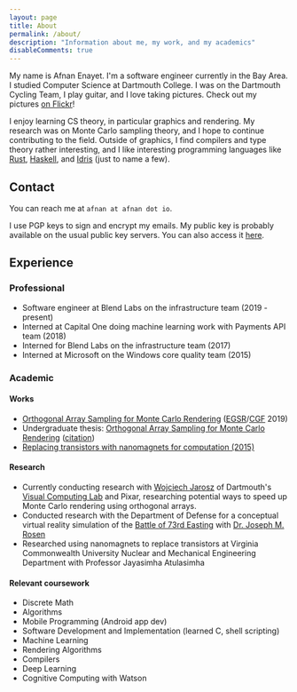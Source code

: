 ```yaml
---
layout: page
title: About
permalink: /about/
description: "Information about me, my work, and my academics"
disableComments: true
---
```


My name is Afnan Enayet. I'm a software engineer currently in the Bay Area. I
studied Computer Science at Dartmouth College. I was on the Dartmouth Cycling
Team, I play guitar, and I love taking pictures. Check out my pictures
[on Flickr](https://www.flickr.com/photos/150451945@N05/)!

I enjoy learning CS theory, in particular graphics and rendering. My research
was on Monte Carlo sampling theory, and I hope to continue contributing to the
field.  Outside of graphics, I find compilers and type theory rather
interesting, and I like interesting programming languages like
[Rust](https://www.rust-lang.org/), [Haskell](https://www.haskell.org/), and
[Idris](https://www.idris-lang.org/) (just to name a few).

## Contact

You can reach me at `afnan at afnan dot io`.

I use PGP keys to sign and encrypt my emails. My public key is probably
available on the usual public key servers. You can also access it
[here](/publickey.asc).

## Experience

### Professional

- Software engineer at Blend Labs on the infrastructure team (2019 - present)
- Interned at Capital One doing machine learning work with Payments API team
  (2018)
- Interned for Blend Labs on the infrastructure team (2017)
- Interned at Microsoft on the Windows core quality team (2015)

### Academic

#### Works

- [Orthogonal Array Sampling for Monte Carlo
  Rendering](https://cs.dartmouth.edu/~wjarosz/publications/jarosz19orthogonal.html)
  ([EGSR](http://egsr2019.icube.unistra.fr/)/[CGF](https://www.eg.org/wp/eurographics-publications/cgf/)
  2019)
- Undergraduate thesis: [Orthogonal Array Sampling for Monte Carlo
  Rendering](/documents/undergrad_thesis.pdf)
  ([citation](/documents/bach_thesis_citation.bib))
- [Replacing transistors with nanomagnets for computation
  (2015)](/documents/replacing_transistors_nanomagnets.pdf)

#### Research

- Currently conducting research with [Wojciech Jarosz](https://cs.dartmouth.edu/~wjarosz/)
  of Dartmouth's [Visual Computing Lab](http://vcl.cs.dartmout.edu) and Pixar,
  researching potential ways to speed up Monte Carlo rendering using orthogonal
  arrays.
- Conducted research with the Department of Defense for a conceptual virtual
  reality simulation of the [Battle of 73rd Easting](https://en.wikipedia.org/wiki/Battle_of_73_Easting) with
  [Dr. Joseph M. Rosen](https://engineering.dartmouth.edu/people/faculty/joseph-rose)
- Researched using nanomagnets to replace transistors at Virginia Commonwealth
  University Nuclear and Mechanical Engineering Department with Professor Jayasimha
  Atulasimha

#### Relevant coursework

- Discrete Math
- Algorithms
- Mobile Programming (Android app dev)
- Software Development and Implementation (learned C, shell scripting)
- Machine Learning
- Rendering Algorithms
- Compilers
- Deep Learning
- Cognitive Computing with Watson
